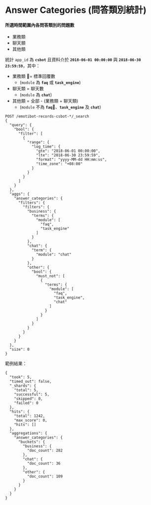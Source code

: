 # Answer Categories (問答類別統計)

#### 所選時間範圍內各問答類別的問題數
- 業務類
- 聊天類
- 其他類

統計 `app_id` 為 **`csbot`** 且資料介於 **`2018-06-01 00:00:00`** 與 **`2018-06-30 23:59:59`**，其中：
- 業務類 = 標準回覆數
    - (`module` 為 **`faq`** 或 **`task_engine`**)
- 聊天類 = 聊天數
    - (`module` 為 **`chat`**)
- 其他類 = 全部 - (業務類 + 聊天類)
    - (`module` 不為 **`faq`**、**`task_engine`** 及 **`chat`**)

```
POST /emotibot-records-csbot-*/_search
{
  "query": {
    "bool": {
      "filter": [
        {
          "range": {
            "log_time": {
              "gte": "2018-06-01 00:00:00",
              "lte": "2018-06-30 23:59:59",
              "format": "yyyy-MM-dd HH:mm:ss",
              "time_zone": "+08:00"
            }
          }
        }
      ]
    }
  },
  "aggs": {
    "answer_categories": {
      "filters": {
        "filters": {
          "business": {
            "terms": {
              "module": [
                "faq",
                "task_engine"
              ]
            }
          },
          "chat": {
            "term": {
              "module": "chat"
            }
          },
          "other": {
            "bool": { 
              "must_not": [
                {
                  "terms": {
                    "module": [
                      "faq",
                      "task_engine",
                      "chat"
                    ]
                  }
                }
              ]
            }
          }
        }
      }
    }
  }, 
  "size": 0
}
```

範例結果：

```
{
  "took": 5,
  "timed_out": false,
  "_shards": {
    "total": 5,
    "successful": 5,
    "skipped": 0,
    "failed": 0
  },
  "hits": {
    "total": 1242,
    "max_score": 0,
    "hits": []
  },
  "aggregations": {
    "answer_categories": {
      "buckets": {
        "business": {
          "doc_count": 282
        },
        "chat": {
          "doc_count": 36
        },
        "other": {
          "doc_count": 109
        }
      }
    }
  }
}
```
